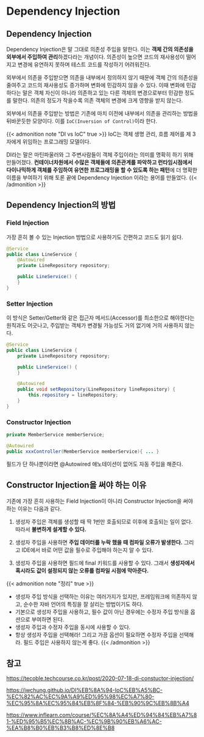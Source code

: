# Dependency Injection


## Dependency Injection
Dependency Injection은 말 그대로 의존성 주입을 말한다. 이는 **객체 간의 의존성을 외부에서 주입하여 관리**하겠다라는 개념이다. 의존성이 높으면 코드의 재사용성이 떨어지고 변경에 유연하지 못하며 테스트 코드를 작성하기 어려워진다.

외부에서 의존을 주입받으면 의존을 내부에서 정의하지 않기 때문에 객체 간의 의존성을 줄여주고 코드의 재사용성도 증가하며 변화에 민감하지 않을 수 있다. 이때 변화에 민감하다는 말은 객체 자신이 아니라 의존하고 있는 다른 객체의 변경으로부터 민감한 정도를 말한다. 의존의 정도가 작을수록 의존 객체의 변경에 크게 영향을 받지 않는다.

외부에서 의존을 주입받는 방법은 기존에 마치 이전에 내부에서 의존을 관리하는 방법을 뒤바꾼듯한 모양이다. 이를 `IoC(Inversion of Control)`이라 한다.

{{< admonition note "DI vs IoC" true >}}
IoC는 객체 생명 관리, 흐름 제어를 제 3자에게 위임하는 프로그래밍 모델이다.

DI라는 말은 마틴파울러와 그 주변사람들이 객체 주입이라는 의미를 명확히 하기 위해 만들어졌다.
**컨테이너차원에서 수많은 객체들에 의존관계를 파악하고 런타임시점에서 다이나믹하게 객체를 주임하여 유연한 프로그래밍을 할 수 있도록 하는 패턴**에 더 명확한 이름을 부여하기 위해 토론 끝에 Dependency Injection 이라는 용어를 만들었다.
{{< /admonition >}}

## Dependency Injection의 방법
### Field Injection
가장 흔히 볼 수 있는 Injection 방법으로 사용하기도 간편하고 코드도 읽기 쉽다.
```java
@Service
public class LineService {
    @Autowired
    private LineRepository repository;

    public LineService() {
    }
}
```

### Setter Injection
이 방식은 Setter/Getter와 같은 접근자 메서드(Accessor)를 최소한으로 해야한다는 원칙과도 어긋나고, 주입받는 객체가 변경될 가능성도 거의 없기에 거의 사용하지 않는다. 

```java
@Service
public class LineService {
    private LineRepository repository;

    public LineService() {
    }

    @Autowired
    public void setRepository(LineRepository lineRepository) {
        this.repository = lineRepository;
    }
}
```

### Constructor Injection

```java
private MemberService memberService;

@Autowired
public xxxController(MemberService memberService){ ... }
```

필드가 단 하나뿐이라면 @Autowired 애노테이션이 없어도  자동 주입을 해준다.

## Constructor Injection을 써야 하는 이유
기존에 가장 흔히 사용하는 Field Injection이 아니라 Constructor Injection을 써야 하는 이유는 다음과 같다.


1. 생성자 주입은 객체를 생성할 때 딱 1번만 호출되므로 이후에 호출되는 일이 없다. 따라서 **불변하게 설계할 수 있다.**

2. 생성자 주입을 사용하면 **주입 데이터를 누락 했을 때 컴파일 오류가 발생한다.** 그리고 IDE에서 바로 어떤 값을 필수로 주입해야 하는지 알 수 있다.

3. 생성자 주입을 사용하면 필드에 final 키워드를 사용할 수 있다. 그래서 **생성자에서 혹시라도 값이 설정되지 않는 오류를 컴파일 시점에 막아준다.**

{{< admonition note "정리" true >}}
* 생성자 주입 방식을 선택하는 이유는 여러가지가 있지만, 프레임워크에 의존하지 않고, 순수한 자바 언어의 특징을 잘 살리는 방법이기도 하다.
* 기본으로 생성자 주입을 사용하고, 필수 값이 아닌 경우에는 수정자 주입 방식을 옵션으로 부여하면 된다.
* 생성자 주입과 수정자 주입을 동시에 사용할 수 있다.
* 항상 생성자 주입을 선택해라! 그리고 가끔 옵션이 필요하면 수정자 주입을 선택해라. 필드 주입은 사용하지
않는게 좋다.
{{< /admonition >}}

## 참고
https://tecoble.techcourse.co.kr/post/2020-07-18-di-constuctor-injection/

https://jwchung.github.io/DI%EB%8A%94-IoC%EB%A5%BC-%EC%82%AC%EC%9A%A9%ED%95%98%EC%A7%80-%EC%95%8A%EC%95%84%EB%8F%84-%EB%90%9C%EB%8B%A4

https://www.inflearn.com/course/%EC%8A%A4%ED%94%84%EB%A7%81-%ED%95%B5%EC%8B%AC-%EC%9B%90%EB%A6%AC-%EA%B8%B0%EB%B3%B8%ED%8E%B8

